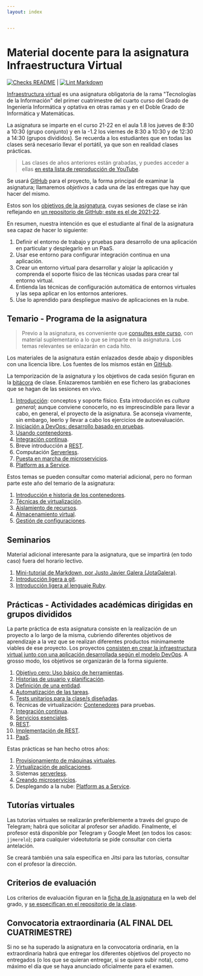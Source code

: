```yaml
---
layout: index


---
```

# Material docente para la asignatura Infraestructura Virtual

[![Checks README](https://github.com/JJ/Test-Text/workflows/Checks%20README/badge.svg)](https://github.com/JJ/IV/actions?query=workflow%3A%22Comprueba+README%22)
|
[![Lint Markdown](https://github.com/JJ/IV/workflows/Lint%20Markdown/badge.svg)](https://github.com/JJ/IV/actions?query=workflow%3A%22Lint+Markdown%22)

[Infraestructura virtual](https://grados.ugr.es/informatica/pages/infoacademica/guias_docentes/curso_actual/cuarto/tecnologiasdelainformacion/infraestructuravirtual)
es una asignatura obligatoria de la rama "Tecnologías de la Información" del
primer cuatrimestre del cuarto curso del Grado de Ingeniería Informática y
optativa en otras ramas y en el Doble Grado de Informática y Matemáticas.

La asignatura se imparte en el curso 21-22 en el aula 1.8 los jueves de 8:30 a
10:30 (grupo conjunto) y en la -1.2 los viernes de 8:30 a 10:30 y de 12:30 a
14:30 (grupos divididos). Se recuerda a los estudiantes que en todas las clases
será necesario llevar el portátil, ya que son en realidad clases prácticas.

> Las clases de años anteriores están grabadas, y puedes acceder a ellas [en
> esta lista de reproducción de
> YouTube](https://www.youtube.com/playlist?list=PLsYEfmwhBQdKIwbMDIwK64pt3Fs03BDz9).

Se usará [GitHub](https://github.com) para el proyecto, la forma principal de
examinar la asignatura; llamaremos *objetivos* a cada una de las entregas que hay
que hacer del mismo.

Estos son los [objetivos de la asignatura](documentos/objetivos), cuyas
sesiones de clase se irán reflejando en
[un repositorio de GitHub; este es el de 2021-22](https://github.com/JJ/IV-21-22).

En resumen, nuestra intención es que el estudiante al final de la asignatura sea
capaz de hacer lo siguiente:

1. Definir el entorno de trabajo y pruebas para desarrollo de una aplicación en
   particular y desplegarlo en un PaaS.
2. Usar ese entorno para configurar integración continua en una aplicación.
3. Crear un entorno virtual para desarrollar y alojar la aplicación y comprenda
   el soporte físico de las técnicas usadas para crear tal entorno virtual.
4. Entienda las técnicas de configuración automática de entornos virtuales y
   las sepa aplicar en los entornos anteriores.
5. Use lo aprendido para despliegue masivo de aplicaciones en la nube.

## Temario - Programa de la asignatura

> Previo a la asignatura, es conveniente
> que [consultes este curso](https://jj.github.io/curso-tdd), con
> material suplementario a lo que se imparte en la asignatura. Los
> temas relevantes se enlazarán en cada hito.

Los materiales de la asignatura están enlazados desde abajo y
disponibles con una licencia libre. Los fuentes de los mismos están en
[GitHub](https://github.com/JJ/IV).

La temporización de la asignatura y los objetivos de cada sesión figuran en la
[bitácora](https://github.com/JJ/IV-21-22/blob/master/sesiones/README.md) de
clase. Enlazaremos también en ese fichero las grabaciones que se hagan de las
sesiones en vivo.

1. [Introducción](documentos/temas/Intro_concepto_y_soporte_fisico):
   conceptos y soporte físico. Esta introducción es *cultura general*; aunque
   conviene conocerlo, no es imprescindible para llevar a cabo, en general, el
   proyecto de la asignatura. Se aconseja vivamente, sin embargo, leerlo y
   llevar a cabo los ejercicios de autoevaluación.
2. [Iniciación a DevOps: desarrollo basado en pruebas](documentos/temas/Desarrollo_basado_en_pruebas).
3. [Usando contenedores](documentos/temas/Contenedores).
4. [Integración continua](documentos/temas/Integracion_continua).
5. Breve introducción a [REST](documentos/temas/REST).
6. Computación [Serverless](documentos/temas/Serverless).
7. [Puesta en marcha de microservicios](documentos/temas/Microservicios).
8. [Platform as a Service](documentos/temas/PaaS).

Estos temas se pueden consultar como material adicional, pero no forman parte
este año del temario de la asignatura:

1. [Introducción e historia de los contenedores](documentos/temas/Intro_contenedores).
2. [Técnicas de virtualización](documentos/temas/Tecnicas_de_virtualizacion).
3. [Aislamiento de recursos](documentos/temas/Aislamiento_de_recursos).
4. [Almacenamiento virtual](documentos/temas/Almacenamiento).
5. [Gestión de configuraciones](documentos/temas/Gestion_de_configuraciones).

## Seminarios

Material adicional interesante para la asignatura, que se impartirá
(en todo caso) fuera del horario lectivo.

1. [Mini-tutorial de Markdown, por Justo Javier Galera
   (JotaGalera)](documentos/seminarios/MarkDown_tutorial).
2. [Introducción ligera a git](preso/intro-git.html).
3. [Introducción ligera al lenguaje Ruby](documentos/seminarios/ruby).

## Prácticas - Actividades académicas dirigidas en grupos divididos

La parte práctica de esta asignatura consiste en la realización de un proyecto a
lo largo de la misma, cubriendo diferentes objetivos de aprendizaje a la vez que
se realizan diferentes productos mínimamente viables de ese proyecto. Los
proyectos [consisten en crear la infraestructura virtual junto con una
aplicación desarrollada según el modelo
DevOps](documentos/proyecto/README.md). A grosso modo, los objetivos se
organizarán de la forma siguiente.

1. [Objetivo cero: Uso básico de
   herramientas](documentos/proyecto/0.Repositorio).
2. [Historias de usuario y
   planificación](documentos/proyecto/1.Infraestructura).
3. [Definición de una entidad](documentos/proyecto/2.Entidad).
4. [Automatización de las tareas](documentos/proyecto/3.Automatizar).
5. [Tests unitarios para la clase/s diseñadas](documentos/proyecto/4.Tests).
6. Técnicas de virtualización: [Contenedores](documentos/proyecto/5.Docker)
   para pruebas.
7. [Integración continua](documentos/proyecto/6.CI).
8. [Servicios esenciales](documentos/proyecto/7.Servicios).
9. [REST](documentos/proyecto/8.REST).
10. [Implementación de REST](documentos/proyecto/9.Microservicios).
11. [PaaS](documentos/proyecto/10.PaaS).

Estas prácticas se han hecho otros años:

1. [Provisionamiento de máquinas
   virtuales](documentos/proyecto/6.Provision).
2. [Virtualización de aplicaciones](documentos/proyecto/5.IaaS).
3. Sistemas [serverless](documentos/proyecto/5.Serverless).
4. [Creando microservicios](documentos/proyecto/6.Microservicio).
5. Desplegando a la nube:
   [Platform as a Service](documentos/proyecto/7.PaaS).

## Tutorías virtuales

Las tutorías virtuales se realizarán preferiblemente a través del grupo
de Telegram; habrá que solicitar al profesor ser añadido. Finalmente, el
profesor está disponible por Telegram y Google Meet (en todos los
casos: `jjmerelo`); para cualquier videotutoría se pide consultar con cierta
antelación.

Se creará también una sala específica en Jitsi para las tutorías,
consultar con el profesor la dirección.

## Criterios de evaluación

Los criterios de evaluación figuran en la
[ficha de la asignatura](https://grados.ugr.es/informatica/pages/infoacademica/guias_docentes/curso_actual/cuarto/tecnologiasdelainformacion/gii_infraestructura_virtual_20172018_firmada)
en la web del grado, y
[se especifican en el repositorio de la clase](https://github.com/JJ/IV-21-22/blob/master/Metodolog%C3%ADa_y_criterios_de_evaluaci%C3%B3n).

## Convocatoria extraordinaria (AL FINAL DEL CUATRIMESTRE)

Si no se ha superado la asignatura en la convocatoria ordinaria, en la
extraordinaria habrá que entregar los diferentes objetivos del proyecto no
entregados (o los que se quieran entregar, si se quiere subir nota), como máximo
el día que se haya anunciado oficialmente para el examen.

